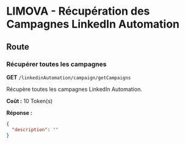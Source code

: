 # LIMOVA - Récupération des Campagnes LinkedIn Automation

## Route

### Récupérer toutes les campagnes
**GET** `/linkedinAutomation/campaign/getCampaigns`

Récupère toutes les campagnes LinkedIn Automation.

**Coût :** 10 Token(s)

**Réponse :**
```json
{
  "description": ""
}
``` 